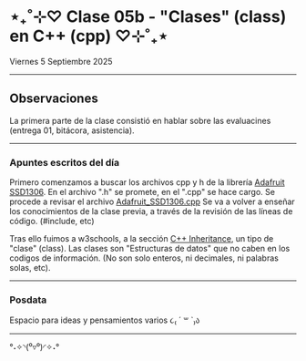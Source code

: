 # ⋆₊˚⊹♡ Clase 05b - "Clases" (class) en C++ (cpp) ♡⊹˚₊⋆

Viernes 5 Septiembre 2025

***

## Observaciones

La primera parte de la clase consistió en hablar sobre las evaluacines (entrega 01, bitácora, asistencia).

***

### Apuntes escritos del día

Primero comenzamos a buscar los archivos cpp y h de la librería [Adafruit SSD1306](https://github.com/adafruit/Adafruit_SSD1306).
En el archivo ".h" se promete, en el ".cpp" se hace cargo.
Se procede a revisar el archivo [Adafruit_SSD1306.cpp](https://github.com/adafruit/Adafruit_SSD1306/blob/master/Adafruit_SSD1306.cpp)
Se va a volver a enseñar los conocimientos de la clase previa, a través de la revisión de las líneas de código. (#include, etc)

Tras ello fuimos a w3schools, a la sección [C++ Inheritance](https://www.w3schools.com/cpp/cpp_inheritance.asp), un tipo de "clase" (class).
Las clases son "Estructuras de datos" que no caben en los codigos de información. (No son solo enteros, ni decimales, ni palabras solas, etc).


***

### Posdata

Espacio para ideas y pensamientos varios ૮₍ ´ ꒳ `₎ა

***

°˖✧◝(⁰▿⁰)◜✧˖°
